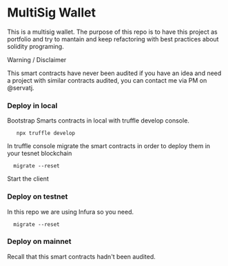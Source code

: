 # MultiSig Wallet

This is a multisig wallet. The purpose of this repo is to have this project as portfolio and try to mantain and keep refactoring with best practices about solidity programing.

Warning / Disclaimer

This smart contracts have never been audited if you have an idea and need a project with similar contracts audited, you can contact me via PM on @servatj.

### Deploy in local

Bootstrap Smarts contracts in local with truffle develop console.

```
   npx truffle develop
```

In truffle console migrate the smart contracts in order to deploy them in your tesnet blockchain

```
  migrate --reset
```

Start the client

### Deploy on testnet

In this repo we are using Infura so you need.

```
  migrate --reset
```

### Deploy on mainnet

Recall that this smart contracts hadn't been audited.